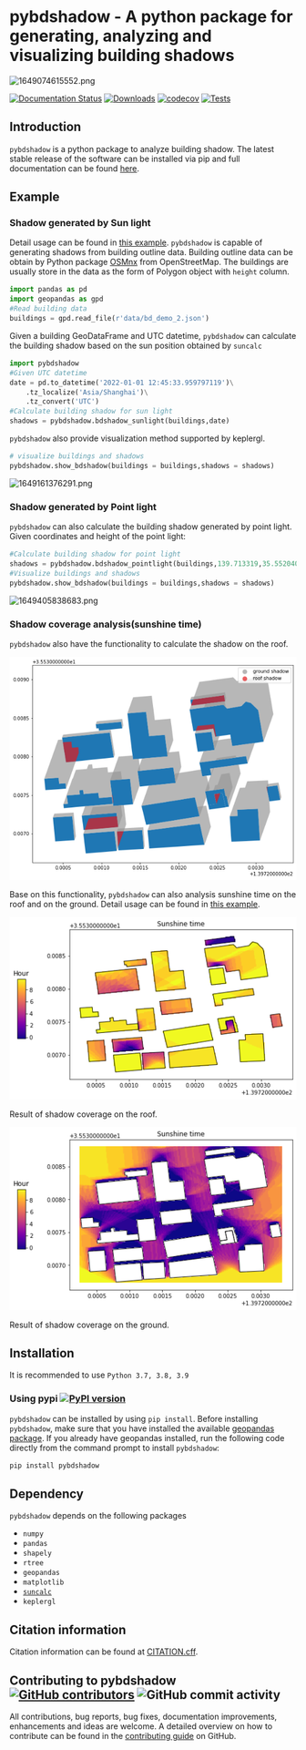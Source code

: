 # pybdshadow - A python package for generating, analyzing and visualizing building shadows

![1649074615552.png](https://github.com/ni1o1/pybdshadow/raw/main/image/README/1649074615552.png)

[![Documentation Status](https://readthedocs.org/projects/pybdshadow/badge/?version=latest)](https://pybdshadow.readthedocs.io/en/latest/?badge=latest) [![Downloads](https://pepy.tech/badge/pybdshadow)](https://pepy.tech/project/pybdshadow) [![codecov](https://codecov.io/gh/ni1o1/pybdshadow/branch/main/graph/badge.svg?token=GLAVYYCD9L)](https://codecov.io/gh/ni1o1/pybdshadow) [![Tests](https://github.com/ni1o1/pybdshadow/actions/workflows/tests.yml/badge.svg)](https://github.com/ni1o1/pybdshadow/actions/workflows/tests.yml)

## Introduction

`pybdshadow` is a python package to analyze building shadow.
The latest stable release of the software can be installed via pip and full documentation can be found [here](https://pybdshadow.readthedocs.io/en/latest/).

## Example

### Shadow generated by Sun light

Detail usage can be found in [this example](https://github.com/ni1o1/pybdshadow/blob/main/example/example-calculation.ipynb).
`pybdshadow` is capable of generating shadows from building outline data.
Building outline data can be obtain by Python package [OSMnx](https://osmnx.readthedocs.io/en/stable/) from OpenStreetMap.
The buildings are usually store in the data as the form of Polygon object with `height` column.

```python
import pandas as pd
import geopandas as gpd
#Read building data
buildings = gpd.read_file(r'data/bd_demo_2.json')
```

Given a building GeoDataFrame and UTC datetime, `pybdshadow` can calculate the building shadow based on the sun position obtained by `suncalc`

```python
import pybdshadow
#Given UTC datetime
date = pd.to_datetime('2022-01-01 12:45:33.959797119')\
    .tz_localize('Asia/Shanghai')\
    .tz_convert('UTC')
#Calculate building shadow for sun light
shadows = pybdshadow.bdshadow_sunlight(buildings,date)
```

`pybdshadow` also provide visualization method supported by keplergl.

```python
# visualize buildings and shadows
pybdshadow.show_bdshadow(buildings = buildings,shadows = shadows)
```

![1649161376291.png](https://github.com/ni1o1/pybdshadow/raw/main/image/README/1649161376291_1.png)

### Shadow generated by Point light

`pybdshadow` can also calculate the building shadow generated by point light. Given coordinates and height of the point light:

```python
#Calculate building shadow for point light
shadows = pybdshadow.bdshadow_pointlight(buildings,139.713319,35.552040,200)
#Visualize buildings and shadows
pybdshadow.show_bdshadow(buildings = buildings,shadows = shadows)
```

![1649405838683.png](https://github.com/ni1o1/pybdshadow/raw/main/image/README/1649405838683_1.png)

### Shadow coverage analysis(sunshine time)

`pybdshadow` also have the functionality to calculate the shadow on the roof.

![1651506285290.png](image/README/1651506285290.png)

Base on this functionality, `pybdshadow` can also analysis sunshine time on the roof and on the ground. Detail usage can be found in [this example](https://github.com/ni1o1/pybdshadow/blob/main/example/example-analysis.ipynb).

![1651645524782.png](image/README/1651645524782.png)

Result of shadow coverage on the roof.

![1651645530892.png](image/README/1651645530892.png)

Result of shadow coverage on the ground.

## Installation

It is recommended to use `Python 3.7, 3.8, 3.9`

### Using pypi [![PyPI version](https://badge.fury.io/py/pybdshadow.svg)](https://badge.fury.io/py/pybdshadow)

`pybdshadow` can be installed by using `pip install`. Before installing `pybdshadow`, make sure that you have installed the available [geopandas package](https://geopandas.org/en/stable/getting_started/install.html). If you already have geopandas installed, run the following code directly from the command prompt to install `pybdshadow`:

```python
pip install pybdshadow
```

## Dependency

`pybdshadow` depends on the following packages

* `numpy`
* `pandas`
* `shapely`
* `rtree`
* `geopandas`
* `matplotlib`
* [`suncalc`](https://github.com/kylebarron/suncalc-py)
* `keplergl`

## Citation information

Citation information can be found at [CITATION.cff](https://github.com/ni1o1/pybdshadow/blob/main/CITATION.cff).

## Contributing to pybdshadow [![GitHub contributors](https://img.shields.io/github/contributors/ni1o1/pybdshadow.svg)](https://github.com/ni1o1/pybdshadow/graphs/contributors) ![GitHub commit activity](https://img.shields.io/github/commit-activity/m/ni1o1/pybdshadow)

All contributions, bug reports, bug fixes, documentation improvements, enhancements and ideas are welcome. A detailed overview on how to contribute can be found in the [contributing guide](https://github.com/ni1o1/pybdshadow/blob/master/CONTRIBUTING.md) on GitHub.
